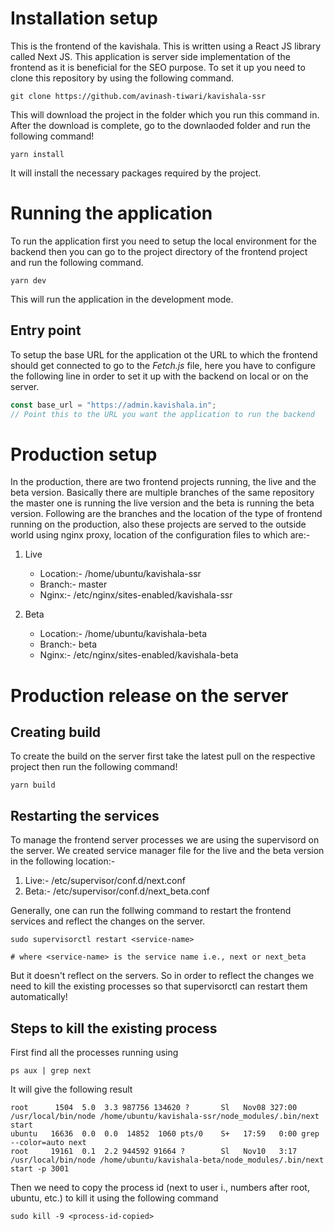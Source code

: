 # Installation setup

This is the frontend of the kavishala. This is written using a React JS library called Next JS. This application is server side implementation of the frontend as it is beneficial for the SEO purpose.
To set it up you need to clone this repository by using the following command.

```shell
git clone https://github.com/avinash-tiwari/kavishala-ssr
```

This will download the project in the folder which you run this command in.
After the download is complete, go to the downlaoded folder and run the following command!

```shell
yarn install
```

It will install the necessary packages required by the project.

# Running the application

To run the application first you need to setup the local environment for the backend then you can go to the project directory of the frontend project and run the following command.

```shell
yarn dev
```

This will run the application in the development mode.

## Entry point

To setup the base URL for the application ot the URL to which the frontend should get connected to go to the _Fetch.js_ file, here you have to configure the following line in order to set it up with the backend on local or on the server.

```javascript
const base_url = "https://admin.kavishala.in";
// Point this to the URL you want the application to run the backend
```

# Production setup

In the production, there are two frontend projects running, the live and the beta version. Basically there are multiple branches of the same repository the master one is running the live version and the beta is running the beta version. Following are the branches and the location of the type of frontend running on the production, also these projects are served to the outside world using nginx proxy, location of the configuration files to which are:-

1. Live

   - Location:- /home/ubuntu/kavishala-ssr
   - Branch:- master
   - Nginx:- /etc/nginx/sites-enabled/kavishala-ssr

2. Beta
   - Location:- /home/ubuntu/kavishala-beta
   - Branch:- beta
   - Nginx:- /etc/nginx/sites-enabled/kavishala-beta

# Production release on the server

## Creating build

To create the build on the server first take the latest pull on the respective project then run the following command!

```shell
yarn build
```

## Restarting the services

To manage the frontend server processes we are using the supervisord on the server. We created service manager file for the live and the beta version in the following location:-

1. Live:- /etc/supervisor/conf.d/next.conf
2. Beta:- /etc/supervisor/conf.d/next_beta.conf

Generally, one can run the follwing command to restart the frontend services and reflect the changes on the server.

```
sudo supervisorctl restart <service-name>

# where <service-name> is the service name i.e., next or next_beta
```

But it doesn't reflect on the servers. So in order to reflect the changes we need to kill the existing processes so that supervisorctl can restart them automatically!

## Steps to kill the existing process

First find all the processes running using

```shell
ps aux | grep next
```

It will give the following result

```shell
root      1504  5.0  3.3 987756 134620 ?       Sl   Nov08 327:00 /usr/local/bin/node /home/ubuntu/kavishala-ssr/node_modules/.bin/next start
ubuntu   16636  0.0  0.0  14852  1060 pts/0    S+   17:59   0:00 grep --color=auto next
root     19161  0.1  2.2 944592 91664 ?        Sl   Nov10   3:17 /usr/local/bin/node /home/ubuntu/kavishala-beta/node_modules/.bin/next start -p 3001
```

Then we need to copy the process id (next to user i., numbers after root, ubuntu, etc.) to kill it using the following command

```shell
sudo kill -9 <process-id-copied>
```
